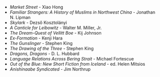 * _Market Street_ - Xiao Hong
* _Familiar Strangers: A History of Muslims in Northwest China_ - Jonathan N. Lipman
* _Skylark_ - Dezső Kosztolányi
* _A Canticle for Leibowitz_ - Walter M. Miller, Jr.
* _The Dream-Quest of Vellitt Boe_ - Kij Johnson
* _Ex-Formation_ - Kenji Hara
* _The Gunslinger_ - Stephen King
* _The Drawing of the Three_ - Stephen King
* _Dragons, Dragons_ - D. L. Hubbard
* _Language Relations Across Bering Strait_ - Michael Fortescue
* _Out of the Blue: New Short Fiction from Iceland_ - ed. Helen Mitsios
* _Anishinaabe Syndicated_ - Jim Northrup